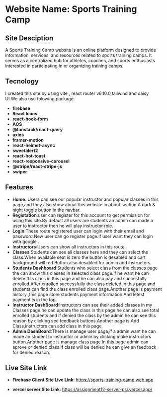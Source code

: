 # Website Name: Sports Training Camp

## Site Desciption
A Sports Training Camp website is an online platform designed to provide information, services, and resources related to sports training camps. It serves as a centralized hub for athletes, coaches, and sports enthusiasts interested in participating in or organizing training camps.

## Tecnology
I created this site by using vite , react router v6.10.0,tailwind and daisy UI.We also use folowing package:
- **firebase**
- **React Icons**
- **react-hook-form**
- **AOS**
- **@tanstack/react-query**
- **axios**
- **framer-motion**
- **react-helmet-async**
- **sweetalert2**
- **react-hot-toast**
- **react-responsive-carousel**
- **@stripe/react-stripe-js**
- **swiper**



## Features
- **Home**: Users can see our popular instructor and popular classes in this page,and they also show about this website in about section.A dark & night toggle button in the navbar.
- **Registation**:user can register for this account to get permission for using this site.By default all users are students an admin can made a user to instroctor then he will play instructor role.
- **Login**:These route registered user can login with their email and password.New user can go register page.If user want they can login with google .
- **Instructors**:Users can show all instructors in this route.
- **Classes**:Students can see all classes here and they can select the class.When available seat is zero the button is desabled and cart background will red.Button also desabled for admin and instructors.
- **Students Dashboard**:Students who select class from the classes page the can show this classes in selected class page.if he want he can delete this class in this page and he can also pay and succesfully enrolled.After enrolled successfully the class deleted in this page and students can find the class enrolled class page.Another page is payment history ,this page store students payment information.And letest payment is in the top.
- **Instructor DashBoard**:Instructors can see their added classes in my Classes page.he can update the class in this page,he can also see total enrolled students and if denied the class by the admin he can see this reason by clicking see feedback buttons.Another page is Add Class,instructors can add class in this page. 
- **Admin DashBoard**:There is manage user page,if  a admin want he can made an student to instructor or admin by clicking make instructors button.Another page is manage class page.In this page admin can aprove or denied class.If class will be denied he can give an feedback for denied reason.

## Live Site Link

  - **Firebase Client Site Live Link**: https://sports-training-camp.web.app

 - **vercel server  Site Link**: https://assignment12-server-psi.vercel.app/
            